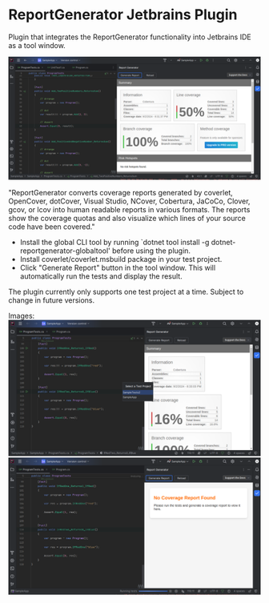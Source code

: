 # ReportGenerator Jetbrains Plugin

Plugin that integrates the ReportGenerator functionality into Jetbrains IDE as a tool window.

![Main](https://github.com/sandrolort/ReportGenerator-Jetbrains-Plugin/blob/main/Images/Main.png)

"ReportGenerator converts coverage reports generated by coverlet, OpenCover, dotCover, Visual Studio, NCover, Cobertura, JaCoCo, Clover, gcov, or lcov into human readable reports in various formats.
The reports show the coverage quotas and also visualize which lines of your source code have been covered."

- Install the global CLI tool by running `dotnet tool install -g dotnet-reportgenerator-globaltool' before using the plugin.
- Install coverlet/coverlet.msbuild package in your test project.
- Click "Generate Report" button in the tool window. This will automatically run the tests and display the result.

The plugin currently only supports one test project at a time. Subject to change in future versions.

Images:
![ChooseTestProject](https://github.com/sandrolort/ReportGenerator-Jetbrains-Plugin/blob/main/Images/ChooseTestProject.png)
![NoReport](https://github.com/sandrolort/ReportGenerator-Jetbrains-Plugin/blob/main/Images/NoReport.png)
